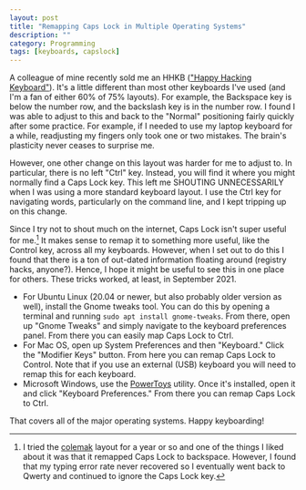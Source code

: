 ```yaml
---
layout: post
title: "Remapping Caps Lock in Multiple Operating Systems"
description: ""
category: Programming
tags: [keyboards, capslock]
---
```


A colleague of mine recently sold me an HHKB (["Happy Hacking Keyboard"](https://hhkeyboard.us/)).
It's a little different than most other keyboards I've used (and I'm a fan of
either 60% of 75% layouts). For example, the Backspace key is below the number
row, and the backslash key is in the number row. I found I was able to adjust to
this and back to the "Normal" positioning fairly quickly after some practice.
For example, if I needed to use my laptop keyboard for a while, readjusting my
fingers only took one or two mistakes. The brain's plasticity never ceases to
surprise me.

However, one other change on this layout was harder for me to adjust to.  In
particular, there is no left "Ctrl" key. Instead, you will find it where you
might normally find a Caps Lock key. This left me SHOUTING UNNECESSARILY when I
was using a more standard keyboard layout. I use the Ctrl key for navigating words,
particularly on the command line, and I kept tripping up on this change.

Since I try not to shout much on the internet, Caps Lock isn't super useful for
me.[^1] It makes sense to remap it to something more useful, like the Control
key, across all my keyboards. However, when I set out to do this I found that
there is a ton of out-dated information floating around (registry hacks,
anyone?). Hence, I hope it might be useful to see this in one place for others.
These tricks worked, at least, in September 2021.

* For Ubuntu Linux (20.04 or newer, but also probably older version as well),
  install the Gnome tweaks tool. You can do this by opening a
  terminal and running `sudo apt install gnome-tweaks`. From there, open up
  "Gnome Tweaks" and simply navigate to the keyboard preferences panel. From
  there you can easily map Caps Lock to Ctrl.
* For Mac OS, open up System Preferences and then "Keyboard." Click the
  "Modifier Keys" button. From here you can remap Caps Lock to Control. Note
  that if you use an external (USB) keyboard you will need to remap this for
  each keyboard.
* Microsoft Windows, use the [PowerToys](https://docs.microsoft.com/en-us/windows/powertoys/)
  utility. Once it's installed, open it and click "Keyboard Preferences." From
  there you can remap Caps Lock to Ctrl.

That covers all of the major operating systems. Happy keyboarding!

[^1]: I tried the [colemak](https://colemak.com/) layout for a year or so and one of the things I liked about it was that it remapped Caps Lock to backspace.  However, I found that my typing error rate never recovered so I eventually went back to Qwerty and continued to ignore the Caps Lock key.


